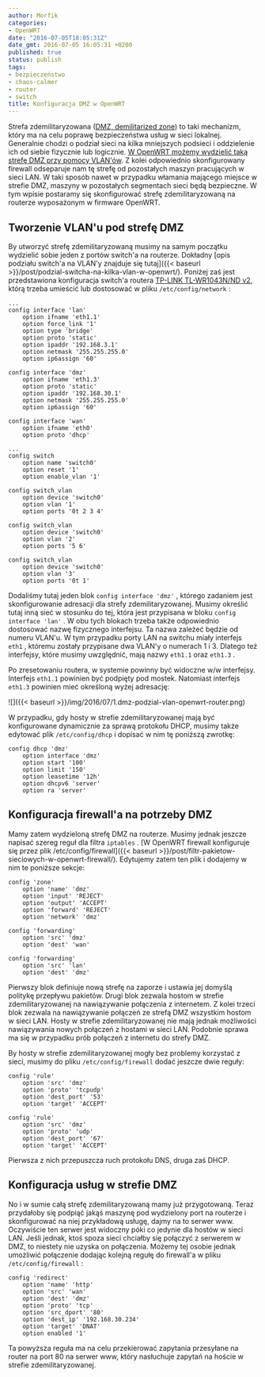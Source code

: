 ```yaml
---
author: Morfik
categories:
- OpenWRT
date: "2016-07-05T18:05:31Z"
date_gmt: 2016-07-05 16:05:31 +0200
published: true
status: publish
tags:
- bezpieczeństwo
- chaos-calmer
- router
- switch
title: Konfiguracja DMZ w OpenWRT
---
```


Strefa zdemilitaryzowana ([DMZ, demilitarized
zone](https://pl.wikipedia.org/wiki/Strefa_zdemilitaryzowana_\(informatyka\))) to taki mechanizm,
który ma na celu poprawę bezpieczeństwa usług w sieci lokalnej. Generalnie chodzi o podział sieci
na kilka mniejszych podsieci i oddzielenie ich od siebie fizycznie lub logicznie. [W OpenWRT możemy
wydzielić taką strefę DMZ przy pomocy VLAN'ów](https://wiki.openwrt.org/doc/howto/dmz). Z kolei
odpowiednio skonfigurowany firewall odseparuje nam tę strefę od pozostałych maszyn pracujących w
sieci LAN. W taki sposób nawet w przypadku włamania mającego miejsce w strefie DMZ, maszyny w
pozostałych segmentach sieci będą bezpieczne. W tym wpisie postaramy się skonfigurować strefę
zdemilitaryzowaną na routerze wyposażonym w firmware OpenWRT.

<!--more-->
## Tworzenie VLAN'u pod strefę DMZ

By utworzyć strefę zdemilitaryzowaną musimy na samym początku wydzielić sobie jeden z portów
switch'a na routerze. Dokładny [opis podziału switch'a na VLAN'y znajduje się
tutaj]({{< baseurl >}}/post/podzial-switcha-na-kilka-vlan-w-openwrt/). Poniżej zaś jest
przedstawiona konfiguracja switch'a routera [TP-LINK TL-WR1043N/ND
v2](http://www.tp-link.com.pl/products/details/TL-WR1043ND.html), którą trzeba umieścić lub
dostosować w pliku `/etc/config/network` :

    ...
    config interface 'lan'
        option ifname 'eth1.1'
        option force_link '1'
        option type 'bridge'
        option proto 'static'
        option ipaddr '192.168.3.1'
        option netmask '255.255.255.0'
        option ip6assign '60'

    config interface 'dmz'
        option ifname 'eth1.3'
        option proto 'static'
        option ipaddr '192.168.30.1'
        option netmask '255.255.255.0'
        option ip6assign '60'

    config interface 'wan'
        option ifname 'eth0'
        option proto 'dhcp'

    ...
    config switch
        option name 'switch0'
        option reset '1'
        option enable_vlan '1'

    config switch_vlan
        option device 'switch0'
        option vlan '1'
        option ports '0t 2 3 4'

    config switch_vlan
        option device 'switch0'
        option vlan '2'
        option ports '5 6'

    config switch_vlan
        option device 'switch0'
        option vlan '3'
        option ports '0t 1'

Dodaliśmy tutaj jeden blok `config interface 'dmz'` , którego zadaniem jest skonfigurowanie
adresacji dla strefy zdemilitaryzowanej. Musimy określić tutaj inną sieć w stosunku do tej, która
jest przypisana w bloku `config interface 'lan'` . W obu tych blokach trzeba także odpowiednio
dostosować nazwę fizycznego interfejsu. Ta nazwa zależeć będzie od numeru VLAN'u. W tym przypadku
porty LAN na switchu miały interfejs `eth1` , któremu zostały przypisane dwa VLAN'y o numerach 1 i
3. Dlatego też interfejsy, które musimy uwzględnić, mają nazwy `eth1.1` oraz `eth1.3` .

Po zresetowaniu routera, w systemie powinny być widoczne w/w interfejsy. Interfejs `eth1.1` powinien
być podpięty pod mostek. Natomiast interfejs `eth1.3` powinien mieć określoną wyżej adresację:

![]({{< baseurl >}}/img/2016/07/1.dmz-podzial-vlan-openwrt-router.png)

W przypadku, gdy hosty w strefie zdemilitaryzowanej mają być konfigurowane dynamicznie za sprawą
protokołu DHCP, musimy także edytować plik `/etc/config/dhcp` i dopisać w nim tę poniższą zwrotkę:

    config dhcp 'dmz'
        option interface 'dmz'
        option start '100'
        option limit '150'
        option leasetime '12h'
        option dhcpv6 'server'
        option ra 'server'

## Konfiguracja firewall'a na potrzeby DMZ

Mamy zatem wydzieloną strefę DMZ na routerze. Musimy jednak jeszcze napisać szereg reguł dla filtra
`iptables` . [W OpenWRT firewall konfiguruje się przez plik
/etc/config/firewall]({{< baseurl >}}/post/filtr-pakietow-sieciowych-w-openwrt-firewall/).
Edytujemy zatem ten plik i dodajemy w nim te poniższe sekcje:

    config 'zone'
        option 'name' 'dmz'
        option 'input' 'REJECT'
        option 'output' 'ACCEPT'
        option 'forward' 'REJECT'
        option 'network' 'dmz'

    config 'forwarding'
        option 'src' 'dmz'
        option 'dest' 'wan'

    config 'forwarding'
        option 'src' 'lan'
        option 'dest' 'dmz'

Pierwszy blok definiuje nową strefę na zaporze i ustawia jej domyślą politykę przepływu pakietów.
Drugi blok zezwala hostom w strefie zdemilitaryzowanej na nawiązywanie połączenia z internetem. Z
kolei trzeci blok zezwala na nawiązywanie połączeń ze strefą DMZ wszystkim hostom w sieci LAN. Hosty
w strefie zdemilitaryzowanej nie mają jednak możliwości nawiązywania nowych połączeń z hostami w
sieci LAN. Podobnie sprawa ma się w przypadku prób połączeń z internetu do strefy DMZ.

By hosty w strefie zdemilitaryzowanej mogły bez problemy korzystać z sieci, musimy do pliku
`/etc/config/firewall` dodać jeszcze dwie reguły:

    config 'rule'
        option 'src' 'dmz'
        option 'proto' 'tcpudp'
        option 'dest_port' '53'
        option 'target' 'ACCEPT'

    config 'rule'
        option 'src' 'dmz'
        option 'proto' 'udp'
        option 'dest_port' '67'
        option 'target' 'ACCEPT'

Pierwsza z nich przepuszcza ruch protokołu DNS, druga zaś DHCP.

## Konfiguracja usług w strefie DMZ

No i w sumie całą strefę zdemilitaryzowaną mamy już przygotowaną. Teraz przydałoby się podpiąć jakąś
maszynę pod wydzielony port na routerze i skonfigurować na niej przykładową usługę, dajmy na to
serwer www. Oczywiście ten serwer jest widoczny póki co jedynie dla hostów w sieci LAN. Jeśli
jednak, ktoś spoza sieci chciałby się połączyć z serwerem w DMZ, to niestety nie uzyska on
połączenia. Możemy tej osobie jednak umożliwić połączenie dodając kolejną regułę do firewall'a w
pliku `/etc/config/firewall` :

    config 'redirect'
        option 'name' 'http'
        option 'src' 'wan'
        option 'dest' 'dmz'
        option 'proto' 'tcp'
        option 'src_dport' '80'
        option 'dest_ip' '192.168.30.234'
        option 'target' 'DNAT'
        option enabled '1'

Ta powyższa reguła ma na celu przekierować zapytania przesyłane na router na port 80 na serwer www,
który nasłuchuje zapytań na hoście w strefie zdemilitaryzowanej.

